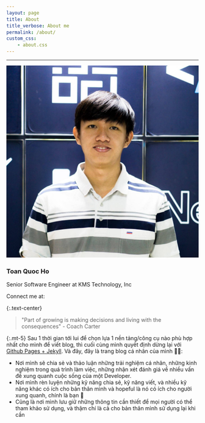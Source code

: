```yaml
---
layout: page
title: About
title_verbose: About me
permalink: /about/
custom_css:
    - about.css
---
```

---

<div class="d-flex justify-content-center flex-column align-items-center my-3">
    <img src="/assets/images/avatar.jpg" class="avatar" alt="Avatar">
    <h3 class="mt-1">Toan Quoc Ho</h3>
    <p class="text-center">Senior Software Engineer at KMS Technology, Inc</p>
    <div class="connect mx-3 d-flex flex-row align-items-center">
        <span class="mr-2">Connect me at:</span>
        <a href="https://www.facebook.com/hqtoan94" target="_blank"><i class="icon fab fa-facebook mr-1"></i></a>
        &nbsp;&nbsp;
        <a href="https://github.com/hqtoan94" target="_blank"><i class="icon fab fa-github"></i></a>
    </div>
</div>

{:.text-center}
> "Part of growing is making decisions and living with the consequences" - Coach Carter

{:.mt-5}
Sau 1 thời gian tới lui để chọn lựa 1 nền tảng/công cụ nào phù hợp nhất cho mình để viết blog, thì cuối cùng mình quyết định dừng lại với [Github Pages + Jekyll](https://jekyllrb.com/docs/github-pages/). Và đây, đây là trang blog cá nhân của mình 🥳🥳:
- Nơi mình sẽ chia sẻ và thảo luận những trải nghiệm cá nhân, những kinh nghiệm trong quá trình làm việc, những nhận xét đánh giá về nhiều vấn đề xung quanh cuộc sống của một Developer.
- Nơi mình rèn luyện những kỹ năng chia sẻ, kỹ năng viết, và nhiều kỹ năng khác có ích cho bản thân mình và hopeful là nó có ích cho người xung quanh, chính là bạn 🤗
- Cũng là nơi mình lưu giữ những thông tin cần thiết để mọi người có thể tham khảo sử dụng, và thậm chí là cả cho bản thân mình sử dụng lại khi cần
